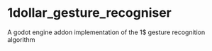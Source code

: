 # 1dollar_gesture_recogniser
A godot engine addon implementation of the 1$ gesture recognition algorithm 
